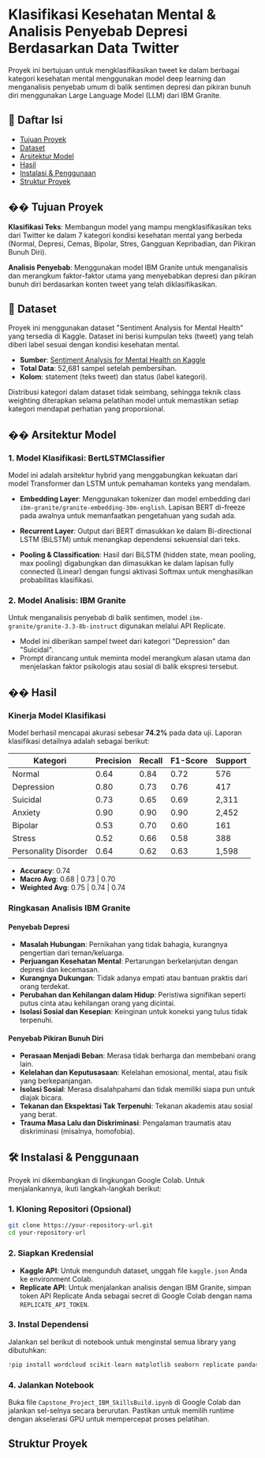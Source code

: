 # Klasifikasi Kesehatan Mental & Analisis Penyebab Depresi Berdasarkan Data Twitter

Proyek ini bertujuan untuk mengklasifikasikan tweet ke dalam berbagai kategori kesehatan mental menggunakan model deep learning dan menganalisis penyebab umum di balik sentimen depresi dan pikiran bunuh diri menggunakan Large Language Model (LLM) dari IBM Granite.

## 📜 Daftar Isi
- [Tujuan Proyek](#-tujuan-proyek)
- [Dataset](#-dataset)
- [Arsitektur Model](#-arsitektur-model)
- [Hasil](#-hasil)
- [Instalasi & Penggunaan](#️-instalasi--penggunaan)
- [Struktur Proyek](#struktur-proyek)

## �� Tujuan Proyek

**Klasifikasi Teks**: Membangun model yang mampu mengklasifikasikan teks dari Twitter ke dalam 7 kategori kondisi kesehatan mental yang berbeda (Normal, Depresi, Cemas, Bipolar, Stres, Gangguan Kepribadian, dan Pikiran Bunuh Diri).

**Analisis Penyebab**: Menggunakan model IBM Granite untuk menganalisis dan merangkum faktor-faktor utama yang menyebabkan depresi dan pikiran bunuh diri berdasarkan konten tweet yang telah diklasifikasikan.

## 💾 Dataset

Proyek ini menggunakan dataset "Sentiment Analysis for Mental Health" yang tersedia di Kaggle. Dataset ini berisi kumpulan teks (tweet) yang telah diberi label sesuai dengan kondisi kesehatan mental.

- **Sumber**: [Sentiment Analysis for Mental Health on Kaggle](https://www.kaggle.com/datasets/narendrageek/mental-health-and-suicidal-ideation)
- **Total Data**: 52,681 sampel setelah pembersihan.
- **Kolom**: statement (teks tweet) dan status (label kategori).

Distribusi kategori dalam dataset tidak seimbang, sehingga teknik class weighting diterapkan selama pelatihan model untuk memastikan setiap kategori mendapat perhatian yang proporsional.

## �� Arsitektur Model

### 1. Model Klasifikasi: BertLSTMClassifier

Model ini adalah arsitektur hybrid yang menggabungkan kekuatan dari model Transformer dan LSTM untuk pemahaman konteks yang mendalam.

- **Embedding Layer**: Menggunakan tokenizer dan model embedding dari `ibm-granite/granite-embedding-30m-english`. Lapisan BERT di-freeze pada awalnya untuk memanfaatkan pengetahuan yang sudah ada.

- **Recurrent Layer**: Output dari BERT dimasukkan ke dalam Bi-directional LSTM (BiLSTM) untuk menangkap dependensi sekuensial dari teks.

- **Pooling & Classification**: Hasil dari BiLSTM (hidden state, mean pooling, max pooling) digabungkan dan dimasukkan ke dalam lapisan fully connected (Linear) dengan fungsi aktivasi Softmax untuk menghasilkan probabilitas klasifikasi.

### 2. Model Analisis: IBM Granite

Untuk menganalisis penyebab di balik sentimen, model `ibm-granite/granite-3.3-8b-instruct` digunakan melalui API Replicate.

- Model ini diberikan sampel tweet dari kategori "Depression" dan "Suicidal".
- Prompt dirancang untuk meminta model merangkum alasan utama dan menjelaskan faktor psikologis atau sosial di balik ekspresi tersebut.

## �� Hasil

### Kinerja Model Klasifikasi

Model berhasil mencapai akurasi sebesar **74.2%** pada data uji. Laporan klasifikasi detailnya adalah sebagai berikut:

| Kategori | Precision | Recall | F1-Score | Support |
|----------|-----------|---------|-----------|---------|
| Normal | 0.64 | 0.84 | 0.72 | 576 |
| Depression | 0.80 | 0.73 | 0.76 | 417 |
| Suicidal | 0.73 | 0.65 | 0.69 | 2,311 |
| Anxiety | 0.90 | 0.90 | 0.90 | 2,452 |
| Bipolar | 0.53 | 0.70 | 0.60 | 161 |
| Stress | 0.52 | 0.66 | 0.58 | 388 |
| Personality Disorder | 0.64 | 0.62 | 0.63 | 1,598 |

- **Accuracy**: 0.74
- **Macro Avg**: 0.68 | 0.73 | 0.70
- **Weighted Avg**: 0.75 | 0.74 | 0.74

### Ringkasan Analisis IBM Granite

#### Penyebab Depresi
- **Masalah Hubungan**: Pernikahan yang tidak bahagia, kurangnya pengertian dari teman/keluarga.
- **Perjuangan Kesehatan Mental**: Pertarungan berkelanjutan dengan depresi dan kecemasan.
- **Kurangnya Dukungan**: Tidak adanya empati atau bantuan praktis dari orang terdekat.
- **Perubahan dan Kehilangan dalam Hidup**: Peristiwa signifikan seperti putus cinta atau kehilangan orang yang dicintai.
- **Isolasi Sosial dan Kesepian**: Keinginan untuk koneksi yang tulus tidak terpenuhi.

#### Penyebab Pikiran Bunuh Diri
- **Perasaan Menjadi Beban**: Merasa tidak berharga dan membebani orang lain.
- **Kelelahan dan Keputusasaan**: Kelelahan emosional, mental, atau fisik yang berkepanjangan.
- **Isolasi Sosial**: Merasa disalahpahami dan tidak memiliki siapa pun untuk diajak bicara.
- **Tekanan dan Ekspektasi Tak Terpenuhi**: Tekanan akademis atau sosial yang berat.
- **Trauma Masa Lalu dan Diskriminasi**: Pengalaman traumatis atau diskriminasi (misalnya, homofobia).

## 🛠️ Instalasi & Penggunaan

Proyek ini dikembangkan di lingkungan Google Colab. Untuk menjalankannya, ikuti langkah-langkah berikut:

### 1. Kloning Repositori (Opsional)

```bash
git clone https://your-repository-url.git
cd your-repository-url
```

### 2. Siapkan Kredensial

- **Kaggle API**: Untuk mengunduh dataset, unggah file `kaggle.json` Anda ke environment Colab.
- **Replicate API**: Untuk menjalankan analisis dengan IBM Granite, simpan token API Replicate Anda sebagai secret di Google Colab dengan nama `REPLICATE_API_TOKEN`.

### 3. Instal Dependensi

Jalankan sel berikut di notebook untuk menginstal semua library yang dibutuhkan:

```python
!pip install wordcloud scikit-learn matplotlib seaborn replicate pandas numpy torch transformers
```

### 4. Jalankan Notebook

Buka file `Capstone_Project_IBM_SkillsBuild.ipynb` di Google Colab dan jalankan sel-selnya secara berurutan. Pastikan untuk memilih runtime dengan akselerasi GPU untuk mempercepat proses pelatihan.

## Struktur Proyek
